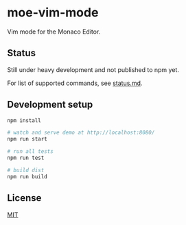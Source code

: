 # moe-vim-mode

Vim mode for the Monaco Editor.

## Status

Still under heavy development and not published to npm yet.

For list of supported commands, see [status.md](status.md).

## Development setup

``` bash
npm install

# watch and serve demo at http://localhost:8080/
npm run start

# run all tests
npm run test

# build dist
npm run build
```

## License

[MIT](http://opensource.org/licenses/MIT)
